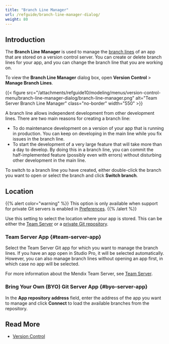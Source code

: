 ```yaml
---
title: "Branch Line Manager"
url: /refguide/branch-line-manager-dialog/
weight: 80
---
```


## Introduction

The **Branch Line Manager** is used to manage the [branch lines](/refguide/version-control/#branches) of an app that are stored on a version control server. You can create or delete branch lines for your app, and you can change the branch line that you are working on.

To view the **Branch Line Manager** dialog box, open **Version Control** > **Manage Branch Lines**.

{{< figure src="/attachments/refguide10/modeling/menus/version-control-menu/branch-line-manager-dialog/branch-line-manager.png" alt="Team Server Branch Line Manager" class="no-border" width="550" >}}

A branch line allows independent development from other development lines. There are two main reasons for creating a branch line:

* To do maintenance development on a version of your app that is running in production. You can keep on developing in the main line while you fix issues in the branch line.
* To start the development of a very large feature that will take more than a day to develop. By doing this in a branch line, you can commit the half-implemented feature (possibly even with errors) without disturbing other development in the main line.

To switch to a branch line you have created, either double-click the branch you want to open or select the branch and click **Switch branch**.

## Location

{{% alert color="warning" %}}
This option is only available when support for private Git servers is enabled in [Preferences](/refguide/preferences-dialog/).
{{% /alert %}}

Use this setting to select the location where your app is stored. This can be either the [Team Server](#team-server-app) or a [private Git repository](#byo-server-app).

### Team Server App {#team-server-app}

Select the Team Server Git app for which you want to manage the branch lines. If you have an app open in Studio Pro, it will be selected automatically. However, you can also manage branch lines without opening an app first, in which case no app will be selected.

For more information about the Mendix Team Server, see [Team Server](/developerportal/general/team-server/).

### Bring Your Own (BYO) Git Server App {#byo-server-app}

In the **App repository address** field, enter the address of the app you want to manage and click **Connect** to load the available branches from the repository.

## Read More

* [Version Control](/refguide/version-control/)
